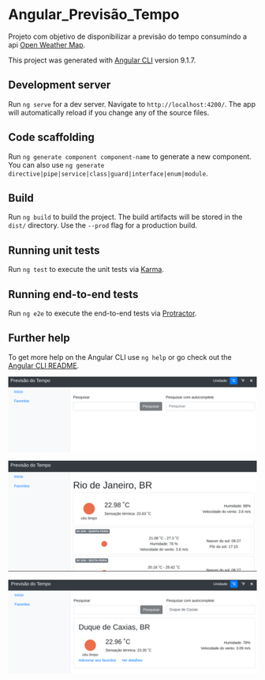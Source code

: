 # Angular_Previsão_Tempo



Projeto com objetivo de disponibilizar a previsão do tempo consumindo a api
[Open Weather Map](https://rapidapi.com/blog/lp/openweathermap/?utm_source=google&utm_medium=cpc&utm_campaign=Alpha&utm_term=openweathermap_e&gclid=Cj0KCQjw--GFBhDeARIsACH_kdb121owm3cVReIljEyiWjmEF8c9Hjk-iYrMucr8jgouu7bZWZst1EAaAlVJEALw_wcB).

This project was generated with [Angular CLI](https://github.com/angular/angular-cli) version 9.1.7.

## Development server

Run `ng serve` for a dev server. Navigate to `http://localhost:4200/`. The app will automatically reload if you change any of the source files.

## Code scaffolding

Run `ng generate component component-name` to generate a new component. You can also use `ng generate directive|pipe|service|class|guard|interface|enum|module`.

## Build

Run `ng build` to build the project. The build artifacts will be stored in the `dist/` directory. Use the `--prod` flag for a production build.

## Running unit tests

Run `ng test` to execute the unit tests via [Karma](https://karma-runner.github.io).

## Running end-to-end tests

Run `ng e2e` to execute the end-to-end tests via [Protractor](http://www.protractortest.org/).

## Further help

To get more help on the Angular CLI use `ng help` or go check out the [Angular CLI README](https://github.com/angular/angular-cli/blob/master/README.md).



![Captura de tela_2021-06-03_09-09-14.png](https://github.com/marcelofelipesilva/angular_previsao_tempo/blob/master/src/assets/Captura%20de%20tela_2021-06-03_09-09-53.png)


![Captura de tela_2021-06-03_09-09-53.png](https://github.com/marcelofelipesilva/angular_previsao_tempo/blob/master/src/assets/Captura%20de%20tela_2021-06-03_09-09-14.png)



![Captura de tela_2021-06-03_09-10-28.png](https://github.com/marcelofelipesilva/angular_previsao_tempo/blob/master/src/assets/Captura%20de%20tela_2021-06-03_09-10-28.png)


